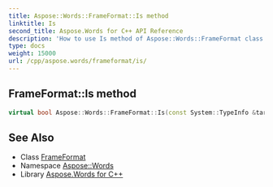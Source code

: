 ```yaml
---
title: Aspose::Words::FrameFormat::Is method
linktitle: Is
second_title: Aspose.Words for C++ API Reference
description: 'How to use Is method of Aspose::Words::FrameFormat class in C++.'
type: docs
weight: 15000
url: /cpp/aspose.words/frameformat/is/
---
```

## FrameFormat::Is method




```cpp
virtual bool Aspose::Words::FrameFormat::Is(const System::TypeInfo &target) const override
```

## See Also

* Class [FrameFormat](../)
* Namespace [Aspose::Words](../../)
* Library [Aspose.Words for C++](../../../)
